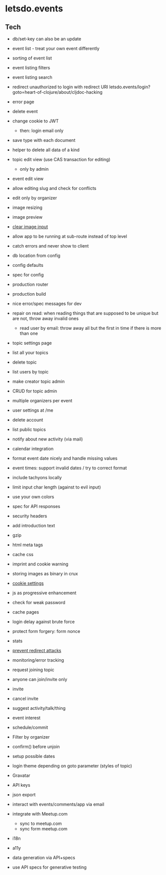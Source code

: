 # letsdo.events

## Tech

- db/set-key can also be an update
- event list - treat your own event differently
- sorting of event list
- event listing filters
- event listing search
- redirect unauthorized to login with redirect URI
    letsdo.events/login?goto=heart-of-clojure/about/cljdoc-hacking
- error page
- delete event
- change cookie to JWT
  - then: login email only
- save type with each document
- helper to delete all data of a kind

- topic edit view (use CAS transaction for editing)
  - only by admin
- event edit view
- allow editing slug and check for conflicts
- edit only by organizer
- image resizing
- image preview
- [clear image input](https://www.w3schools.com/howto/howto_html_clear_input.asp)

- allow app to be running at sub-route instead of top level
- catch errors and never show to client
- db location from config
- config defaults
- spec for config
- production router
- production build
- nice error/spec messages for dev
- repair on read: when reading things that are supposed to be unique but are not, throw away invalid ones
  - read user by email: throw away all but the first in time if there is more than one

- topic settings page
- list all your topics
- delete topic
- list users by topic

- make creator topic admin
- CRUD for topic admin
- multiple organizers per event

- user settings at /me
- delete account

- list public topics

- notify about new activity (via mail)
- calendar integration

- format event date nicely and handle missing values
- event times: support invalid dates / try to correct format
- include tachyons locally
- limit input char length (against to evil input)
- use your own colors
- spec for API responses
- security headers
- add introduction text
- gzip
- html meta tags
- cache css
- imprint and cookie warning
- storing images as binary in crux
- [cookie settings](https://github.com/ring-clojure/ring/wiki/Cookies)
- js as progressive enhancement
- check for weak password
- cache pages
- login delay against brute force
- protect form forgery: form nonce
- stats
- [prevent redirect attacks](https://rundis.github.io/blog/2015/buddy_auth_part2.html)
- monitoring/error tracking

- request joining topic
- anyone can join/invite only
- invite
- cancel invite

- suggest activity/talk/thing
- event interest
- schedule/commit

- Filter by organizer
- confirm() before unjoin

- setup possible dates

- login theme depending on goto parameter (styles of topic)

- Gravatar
- API keys
- json export
- interact with events/comments/app via email
- integrate with Meetup.com
  - sync to meetup.com
  - sync form meetup.com
- i18n
- a11y

- data generation via API+specs
- use API specs for generative testing